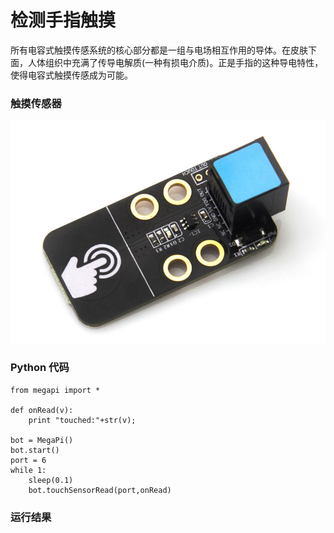 # 检测手指触摸

所有电容式触摸传感系统的核心部分都是一组与电场相互作用的导体。在皮肤下面，人体组织中充满了传导电解质(一种有损电介质)。正是手指的这种导电特性，使得电容式触摸传感成为可能。

### 触摸传感器
![touch](touch.jpg)

### Python 代码
```
from megapi import *

def onRead(v):
	print "touched:"+str(v);

bot = MegaPi()
bot.start()
port = 6
while 1:
    sleep(0.1)
    bot.touchSensorRead(port,onRead)
```
### 运行结果

